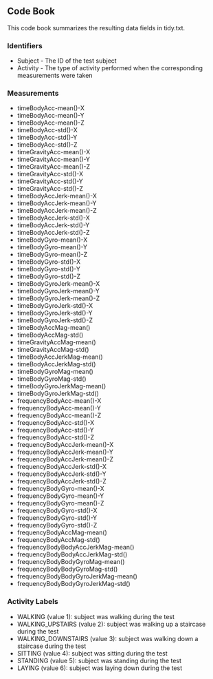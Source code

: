 ## Code Book

This code book summarizes the resulting data fields in tidy.txt.

### Identifiers
* Subject - The ID of the test subject
* Activity - The type of activity performed when the corresponding measurements were taken

### Measurements
* timeBodyAcc-mean()-X
* timeBodyAcc-mean()-Y
* timeBodyAcc-mean()-Z
* timeBodyAcc-std()-X
* timeBodyAcc-std()-Y
* timeBodyAcc-std()-Z
* timeGravityAcc-mean()-X
* timeGravityAcc-mean()-Y
* timeGravityAcc-mean()-Z
* timeGravityAcc-std()-X
* timeGravityAcc-std()-Y
* timeGravityAcc-std()-Z
* timeBodyAccJerk-mean()-X
* timeBodyAccJerk-mean()-Y
* timeBodyAccJerk-mean()-Z
* timeBodyAccJerk-std()-X
* timeBodyAccJerk-std()-Y
* timeBodyAccJerk-std()-Z
* timeBodyGyro-mean()-X
* timeBodyGyro-mean()-Y
* timeBodyGyro-mean()-Z
* timeBodyGyro-std()-X
* timeBodyGyro-std()-Y
* timeBodyGyro-std()-Z
* timeBodyGyroJerk-mean()-X
* timeBodyGyroJerk-mean()-Y
* timeBodyGyroJerk-mean()-Z
* timeBodyGyroJerk-std()-X
* timeBodyGyroJerk-std()-Y
* timeBodyGyroJerk-std()-Z
* timeBodyAccMag-mean()
* timeBodyAccMag-std()
* timeGravityAccMag-mean()
* timeGravityAccMag-std()
* timeBodyAccJerkMag-mean()
* timeBodyAccJerkMag-std()
* timeBodyGyroMag-mean()
* timeBodyGyroMag-std()
* timeBodyGyroJerkMag-mean()
* timeBodyGyroJerkMag-std()
* frequencyBodyAcc-mean()-X
* frequencyBodyAcc-mean()-Y
* frequencyBodyAcc-mean()-Z
* frequencyBodyAcc-std()-X
* frequencyBodyAcc-std()-Y
* frequencyBodyAcc-std()-Z
* frequencyBodyAccJerk-mean()-X
* frequencyBodyAccJerk-mean()-Y
* frequencyBodyAccJerk-mean()-Z
* frequencyBodyAccJerk-std()-X
* frequencyBodyAccJerk-std()-Y
* frequencyBodyAccJerk-std()-Z
* frequencyBodyGyro-mean()-X
* frequencyBodyGyro-mean()-Y
* frequencyBodyGyro-mean()-Z
* frequencyBodyGyro-std()-X
* frequencyBodyGyro-std()-Y
* frequencyBodyGyro-std()-Z
* frequencyBodyAccMag-mean()
* frequencyBodyAccMag-std()
* frequencyBodyBodyAccJerkMag-mean()
* frequencyBodyBodyAccJerkMag-std()
* frequencyBodyBodyGyroMag-mean()
* frequencyBodyBodyGyroMag-std()
* frequencyBodyBodyGyroJerkMag-mean()
* frequencyBodyBodyGyroJerkMag-std()

### Activity Labels
* WALKING (value 1): subject was walking during the test
* WALKING_UPSTAIRS (value 2): subject was walking up a staircase during the test
* WALKING_DOWNSTAIRS (value 3): subject was walking down a staircase during the test
* SITTING (value 4): subject was sitting during the test
* STANDING (value 5): subject was standing during the test
* LAYING (value 6): subject was laying down during the test
